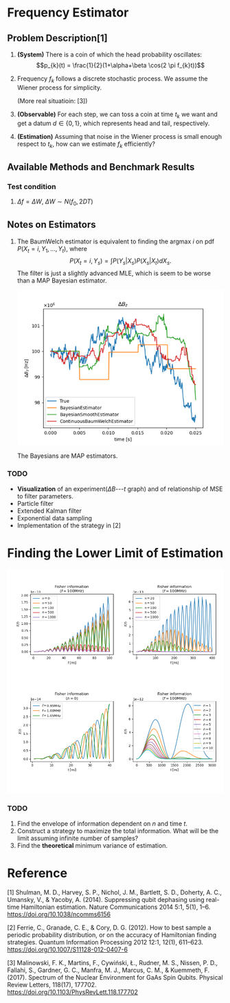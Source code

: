 # Frequency Estimator

## Problem Description[1]

1. **(System)** There is a coin of which the head probability oscillates: $$p_{k}(t)
   = \frac{1}{2}(1+\alpha+\beta \cos(2 \pi f_{k}t))$$

1. Frequency $f_{k}$ follows a discrete stochastic process. We assume the Wiener
   process for simplicity. 

   (More real situatioin: [3])

1. **(Observable)** For each step, we can toss a coin at time $t_{k}$ we want and get a datum $d
   \in \{0, 1\}$, which represents head and tail, respectively.

1. **(Estimation)** Assuming that noise in the Wiener process is small enough respect to $t_{k}$,
   how can we estimate $f_{k}$ efficiently?

## Available Methods and Benchmark Results

### Test condition

1. $\Delta f = \Delta W$, $\Delta W \sim N(f_{0}, 2DT)$

## Notes on Estimators

1. The BaumWelch estimator is equivalent to finding the argmax $i$ on pdf
   $P(X_t=i,Y_1,...,Y_t)$, where
   $$P(X_t=i,Y_s)=\int P(Y_s \vert X_s)P(X_s \vert X_t)dX_s.$$
   The filter is just a slightly advanced MLE, which is seem to be worse than a
   MAP Bayesian estimator.

   ![Estimator](./Images/Estimators_result.png)

   The Bayesians are MAP estimators.

### TODO
   - **Visualization** of an experiment($\Delta B$---$t$ graph) and of
     relationship of MSE to filter parameters.
   - Particle filter
   - Extended Kalman filter
   - Exponential data sampling
   - Implementation of the strategy in [2]

# Finding the Lower Limit of Estimation

![Fisher](./Images/Fisher_information.png)

### TODO

1. Find the envelope of information dependent on $n$ and time $t$.
1. Construct a strategy to maximize the total information. What will be the
   limit assuming infinite number of samples?
1. Find the **theoretical** minimum variance of estimation.

# Reference

[1] Shulman, M. D., Harvey, S. P., Nichol, J. M., Bartlett, S. D., Doherty, A.
C., Umansky, V., & Yacoby, A. (2014). Suppressing qubit dephasing using
real-time Hamiltonian estimation. Nature Communications 2014 5:1, 5(1), 1–6.
https://doi.org/10.1038/ncomms6156

[2] Ferrie, C., Granade, C. E., & Cory, D. G. (2012). How to best sample a
periodic probability distribution, or on the accuracy of Hamiltonian finding
strategies. Quantum Information Processing 2012 12:1, 12(1), 611–623.
https://doi.org/10.1007/S11128-012-0407-6

[3] Malinowski, F. K., Martins, F., Cywiński, Ł., Rudner, M. S., Nissen, P. D., Fallahi, S., Gardner, G. C., Manfra, M. J., Marcus, C. M., & Kuemmeth, F. (2017). Spectrum of the Nuclear Environment for GaAs Spin Qubits. Physical Review Letters, 118(17), 177702. https://doi.org/10.1103/PhysRevLett.118.177702
